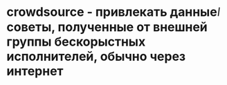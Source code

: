 # crowdsource - привлекать данные᜵советы, полученные от внешней группы бескорыстных исполнителей, обычно через интернет
